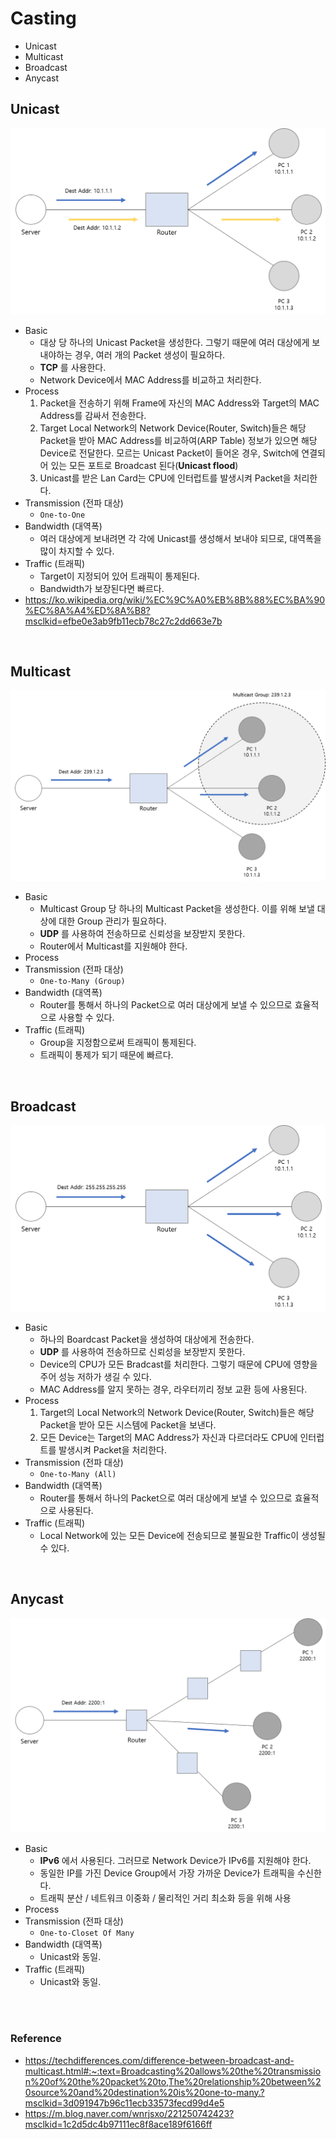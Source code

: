 # Casting
* Unicast
* Multicast
* Broadcast
* Anycast

## Unicast
![Unicast](img/Unicast.png)
* Basic
    * 대상 당 하나의 Unicast Packet을 생성한다. 그렇기 때문에 여러 대상에게 보내야하는 경우, 여러 개의 Packet 생성이 필요하다.
    * __TCP__ 를 사용한다.
    * Network Device에서 MAC Address를 비교하고 처리한다.
* Process
    1) Packet을 전송하기 위해 Frame에 자신의 MAC Address와 Target의 MAC Address를 감싸서 전송한다.
    2) Target Local Network의 Network Device(Router, Switch)들은 해당 Packet을 받아 MAC Address를 비교하여(ARP Table) 정보가 있으면 해당 Device로 전달한다. 모르는 Unicast Packet이 들어온 경우, Switch에 연결되어 있는 모든 포트로 Broadcast 된다(__Unicast flood__)
    4) Unicast를 받은 Lan Card는 CPU에 인터럽트를 발생시켜 Packet을 처리한다.
* Transmission (전파 대상)
    * ```One-to-One```
* Bandwidth (대역폭)
    * 여러 대상에게 보내려면 각 각에 Unicast를 생성해서 보내야 되므로, 대역폭을 많이 차지할 수 있다.
* Traffic (트래픽)
    * Target이 지정되어 있어 트래픽이 통제된다.
    * Bandwidth가 보장된다면 빠르다.
* https://ko.wikipedia.org/wiki/%EC%9C%A0%EB%8B%88%EC%BA%90%EC%8A%A4%ED%8A%B8?msclkid=efbe0e3ab9fb11ecb78c27c2dd663e7b
</br>

## Multicast
![Multicast](img/Multicast.png)
* Basic
    * Multicast Group 당 하나의 Multicast Packet을 생성한다. 이를 위해 보낼 대상에 대한 Group 관리가 필요하다.
    * __UDP__ 를 사용하여 전송하므로 신뢰성을 보장받지 못한다.
    * Router에서 Multicast를 지원해야 한다.
* Process
* Transmission (전파 대상)
    * ```One-to-Many (Group)```
* Bandwidth (대역폭)
    * Router를 통해서 하나의 Packet으로 여러 대상에게 보낼 수 있으므로 효율적으로 사용할 수 있다.
* Traffic (트래픽)
    * Group을 지정함으로써 트래픽이 통제된다.
    * 트래픽이 통제가 되기 때문에 빠르다.
</br>


## Broadcast
![Broadcast](img/Broadcast.png)
* Basic
    * 하나의 Boardcast Packet을 생성하여 대상에게 전송한다.
    * __UDP__ 를 사용하여 전송하므로 신뢰성을 보장받지 못한다.
    * Device의 CPU가 모든 Bradcast를 처리한다. 그렇기 때문에 CPU에 영향을 주어 성능 저하가 생길 수 있다.
    * MAC Address를 알지 못하는 경우, 라우터끼리 정보 교환 등에 사용된다.
* Process
    1) Target의 Local Network의 Network Device(Router, Switch)들은 해당 Packet을 받아 모든 시스템에 Packet을 보낸다.
    2) 모든 Device는 Target의 MAC Address가 자신과 다르더라도 CPU에 인터럽트를 발생시켜 Packet을 처리한다.
* Transmission (전파 대상)
    * ```One-to-Many (All)```
* Bandwidth (대역폭)
    * Router를 통해서 하나의 Packet으로 여러 대상에게 보낼 수 있으므로 효율적으로 사용된다.
* Traffic (트래픽)
    * Local Network에 있는 모든 Device에 전송되므로 불필요한 Traffic이 생성될 수 있다.
</br>


## Anycast
![Anycast](img/Anycast.png)
* Basic
    * __IPv6__ 에서 사용된다. 그러므로 Network Device가 IPv6를 지원해야 한다.
    * 동일한 IP를 가진 Device Group에서 가장 가까운 Device가 트래픽을 수신한다.
    * 트래픽 분산 / 네트워크 이중화 / 물리적인 거리 최소화 등을 위해 사용
* Process
* Transmission (전파 대상)
    * ```One-to-Closet Of Many```
* Bandwidth (대역폭)
    * Unicast와 동일.
* Traffic (트래픽)
    * Unicast와 동일.
</br>
</br>


### Reference
* https://techdifferences.com/difference-between-broadcast-and-multicast.html#:~:text=Broadcasting%20allows%20the%20transmission%20of%20the%20packet%20to,The%20relationship%20between%20source%20and%20destination%20is%20one-to-many.?msclkid=3d091947b96c11ecb33573fecd99d4e5
* https://m.blog.naver.com/wnrjsxo/221250742423?msclkid=1c2d5dc4b97111ec8f8ace189f6166ff
